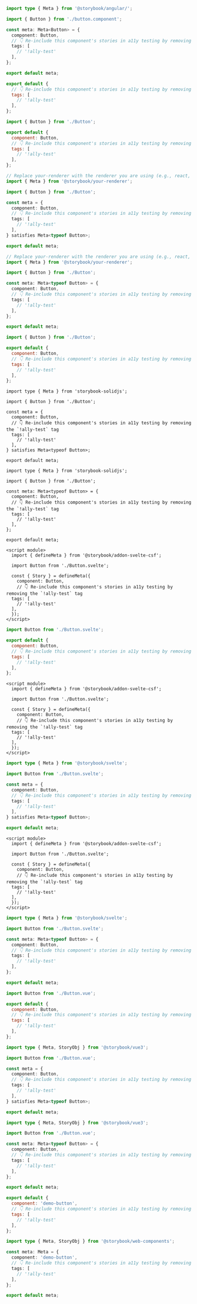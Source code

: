 ```ts filename="Button.stories.ts" renderer="angular" language="ts"
import type { Meta } from '@storybook/angular/';

import { Button } from './button.component';

const meta: Meta<Button> = {
  component: Button,
  // 👇 Re-include this component's stories in a11y testing by removing the `!ally-test` tag
  tags: [
    // '!ally-test'
  ],
};

export default meta;
```

```js filename="Button.stories.js" renderer="html" language="js"
export default {
  // 👇 Re-include this component's stories in a11y testing by removing the `!ally-test` tag
  tags: [
    // '!ally-test'
  ],
};
```

```js filename="Button.stories.js|jsx" renderer="common" language="js"
import { Button } from './Button';

export default {
  component: Button,
  // 👇 Re-include this component's stories in a11y testing by removing the `!ally-test` tag
  tags: [
    // '!ally-test'
  ],
};
```

```ts filename="Button.stories.ts|tsx" renderer="common" language="ts-4-9"
// Replace your-renderer with the renderer you are using (e.g., react, vue3)
import { Meta } from '@storybook/your-renderer';

import { Button } from './Button';

const meta = {
  component: Button,
  // 👇 Re-include this component's stories in a11y testing by removing the `!ally-test` tag
  tags: [
    // '!ally-test'
  ],
} satisfies Meta<typeof Button>;

export default meta;
```

```ts filename="Button.stories.ts|tsx" renderer="common" language="ts"
// Replace your-renderer with the renderer you are using (e.g., react, vue3)
import { Meta } from '@storybook/your-renderer';

import { Button } from './Button';

const meta: Meta<typeof Button> = {
  component: Button,
  // 👇 Re-include this component's stories in a11y testing by removing the `!ally-test` tag
  tags: [
    // '!ally-test'
  ],
};

export default meta;
```

```js filename="Button.stories.js|jsx" renderer="solid" language="js"
import { Button } from './Button';

export default {
  component: Button,
  // 👇 Re-include this component's stories in a11y testing by removing the `!ally-test` tag
  tags: [
    // '!ally-test'
  ],
};
```

```tsx filename="Button.stories.ts|tsx" renderer="solid" language="ts-4-9"
import type { Meta } from 'storybook-solidjs';

import { Button } from './Button';

const meta = {
  component: Button,
  // 👇 Re-include this component's stories in a11y testing by removing the `!ally-test` tag
  tags: [
    // '!ally-test'
  ],
} satisfies Meta<typeof Button>;

export default meta;
```

```tsx filename="Button.stories.ts|tsx" renderer="solid" language="ts"
import type { Meta } from 'storybook-solidjs';

import { Button } from './Button';

const meta: Meta<typeof Button> = {
  component: Button,
  // 👇 Re-include this component's stories in a11y testing by removing the `!ally-test` tag
  tags: [
    // '!ally-test'
  ],
};

export default meta;
```

```svelte filename="Button.stories.svelte" renderer="svelte" language="js" tabTitle="Svelte CSF"
<script module>
  import { defineMeta } from '@storybook/addon-svelte-csf';

  import Button from './Button.svelte';

  const { Story } = defineMeta({
    component: Button,
    // 👇 Re-include this component's stories in a11y testing by removing the `!ally-test` tag
  tags: [
    // '!ally-test'
  ],
  });
</script>
```

```js filename="Button.stories.js" renderer="svelte" language="js" tabTitle="CSF"
import Button from './Button.svelte';

export default {
  component: Button,
  // 👇 Re-include this component's stories in a11y testing by removing the `!ally-test` tag
  tags: [
    // '!ally-test'
  ],
};
```

```svelte filename="Button.stories.svelte" renderer="svelte" language="ts-4-9" tabTitle="Svelte CSF"
<script module>
  import { defineMeta } from '@storybook/addon-svelte-csf';

  import Button from './Button.svelte';

  const { Story } = defineMeta({
    component: Button,
    // 👇 Re-include this component's stories in a11y testing by removing the `!ally-test` tag
  tags: [
    // '!ally-test'
  ],
  });
</script>
```

```ts filename="Button.stories.ts" renderer="svelte" language="ts-4-9" tabTitle="CSF"
import type { Meta } from '@storybook/svelte';

import Button from './Button.svelte';

const meta = {
  component: Button,
  // 👇 Re-include this component's stories in a11y testing by removing the `!ally-test` tag
  tags: [
    // '!ally-test'
  ],
} satisfies Meta<typeof Button>;

export default meta;
```

```svelte filename="Button.stories.svelte" renderer="svelte" language="ts" tabTitle="Svelte CSF"
<script module>
  import { defineMeta } from '@storybook/addon-svelte-csf';

  import Button from './Button.svelte';

  const { Story } = defineMeta({
    component: Button,
    // 👇 Re-include this component's stories in a11y testing by removing the `!ally-test` tag
  tags: [
    // '!ally-test'
  ],
  });
</script>
```

```ts filename="Button.stories.ts" renderer="svelte" language="ts" tabTitle="CSF"
import type { Meta } from '@storybook/svelte';

import Button from './Button.svelte';

const meta: Meta<typeof Button> = {
  component: Button,
  // 👇 Re-include this component's stories in a11y testing by removing the `!ally-test` tag
  tags: [
    // '!ally-test'
  ],
};

export default meta;
```

```js filename="Button.stories.js" renderer="vue" language="js"
import Button from './Button.vue';

export default {
  component: Button,
  // 👇 Re-include this component's stories in a11y testing by removing the `!ally-test` tag
  tags: [
    // '!ally-test'
  ],
};
```

```ts filename="Button.stories.ts" renderer="vue" language="ts-4-9"
import type { Meta, StoryObj } from '@storybook/vue3';

import Button from './Button.vue';

const meta = {
  component: Button,
  // 👇 Re-include this component's stories in a11y testing by removing the `!ally-test` tag
  tags: [
    // '!ally-test'
  ],
} satisfies Meta<typeof Button>;

export default meta;
```

```ts filename="Button.stories.ts" renderer="vue" language="ts"
import type { Meta, StoryObj } from '@storybook/vue3';

import Button from './Button.vue';

const meta: Meta<typeof Button> = {
  component: Button,
  // 👇 Re-include this component's stories in a11y testing by removing the `!ally-test` tag
  tags: [
    // '!ally-test'
  ],
};

export default meta;
```

```js filename="Button.stories.js" renderer="web-components" language="js"
export default {
  component: 'demo-button',
  // 👇 Re-include this component's stories in a11y testing by removing the `!ally-test` tag
  tags: [
    // '!ally-test'
  ],
};
```

```ts filename="Button.stories.ts" renderer="web-components" language="ts"
import type { Meta, StoryObj } from '@storybook/web-components';

const meta: Meta = {
  component: 'demo-button',
  // 👇 Re-include this component's stories in a11y testing by removing the `!ally-test` tag
  tags: [
    // '!ally-test'
  ],
};

export default meta;
```
